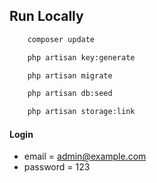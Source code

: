 ## Run Locally

```bash
    composer update
```

```bash
    php artisan key:generate
```

```bash
    php artisan migrate
```

```bash
    php artisan db:seed
```

```bash
    php artisan storage:link
```

#### Login

-   email = admin@example.com
-   password = 123

